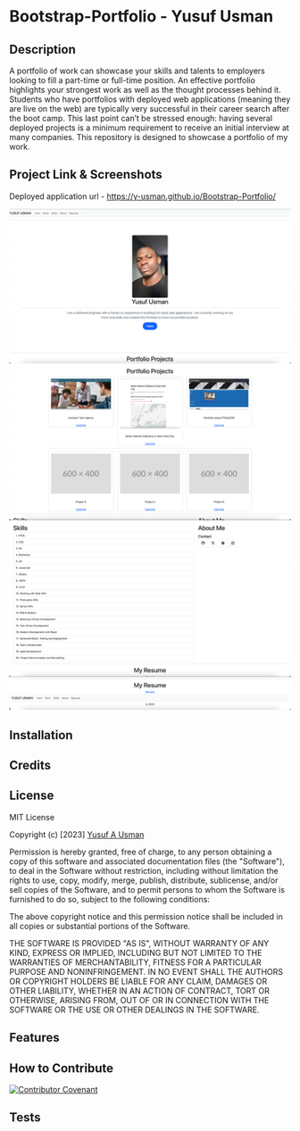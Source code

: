 # Bootstrap-Portfolio - Yusuf Usman

## Description
A portfolio of work can showcase your skills and talents to employers looking to fill a part-time or full-time position. An effective portfolio highlights your strongest work as well as the thought processes behind it. Students who have portfolios with deployed web applications (meaning they are live on the web) are typically very successful in their career search after the boot camp. This last point can’t be stressed enough: having several deployed projects is a minimum requirement to receive an initial interview at many companies. This repository is designed to showcase a portfolio of my work.

## Project Link & Screenshots
Deployed application url - https://y-usman.github.io/Bootstrap-Portfolio/

![Deployed app screenshot](images/app_screenshot_1.png)
![Deployed app screenshot](images/app_screenshot_2.png)
![Deployed app screenshot](images/app_screenshot_3.png)
![Deployed app screenshot](images/app_screenshot_4.png)

## Installation

## Credits

## License

MIT License

Copyright (c) [2023] [Yusuf A Usman](https://github.com/Y-usman/edxbootcamp/starter)

Permission is hereby granted, free of charge, to any person obtaining a copy
of this software and associated documentation files (the "Software"), to deal
in the Software without restriction, including without limitation the rights
to use, copy, modify, merge, publish, distribute, sublicense, and/or sell
copies of the Software, and to permit persons to whom the Software is
furnished to do so, subject to the following conditions:

The above copyright notice and this permission notice shall be included in all
copies or substantial portions of the Software.

THE SOFTWARE IS PROVIDED "AS IS", WITHOUT WARRANTY OF ANY KIND, EXPRESS OR
IMPLIED, INCLUDING BUT NOT LIMITED TO THE WARRANTIES OF MERCHANTABILITY,
FITNESS FOR A PARTICULAR PURPOSE AND NONINFRINGEMENT. IN NO EVENT SHALL THE
AUTHORS OR COPYRIGHT HOLDERS BE LIABLE FOR ANY CLAIM, DAMAGES OR OTHER
LIABILITY, WHETHER IN AN ACTION OF CONTRACT, TORT OR OTHERWISE, ARISING FROM,
OUT OF OR IN CONNECTION WITH THE SOFTWARE OR THE USE OR OTHER DEALINGS IN THE
SOFTWARE.


## Features



## How to Contribute

[![Contributor Covenant](https://img.shields.io/badge/Contributor%20Covenant-2.1-4baaaa.svg)](code_of_conduct.md)

## Tests